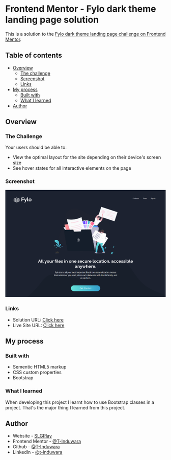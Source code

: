 # Frontend Mentor - Fylo dark theme landing page solution

This is a solution to the [Fylo dark theme landing page challenge on Frontend Mentor](https://www.frontendmentor.io/challenges/fylo-dark-theme-landing-page-5ca5f2d21e82137ec91a50fd).

## Table of contents

- [Overview](#overview)
  - [The challenge](#the-challenge)
  - [Screenshot](#screenshot)
  - [Links](#links)
- [My process](#my-process)
  - [Built with](#built-with)
  - [What I learned](#what-i-learned)
- [Author](#author)

## Overview

### The Challenge

Your users should be able to:

- View the optimal layout for the site depending on their device's screen size
- See hover states for all interactive elements on the page

### Screenshot

![](images/readme/fylo.png)

### Links

- Solution URL: [Click here](https://www.frontendmentor.io/solutions/fylo-dark-theme-landing-page-1BhkCp5Ia)
- Live Site URL: [Click here](https://flyo-dark-theme-landing-page-khaki.vercel.app/)

## My process

### Built with

- Sementic HTML5 markup
- CSS custom properties
- Bootstrap

### What I learned

When developing this project I learnt how to use Bootstrap classes in a project. That's the major thing I learned from this project.

## Author

- Website - [SLGPlay](https://www.slgplay.net)
- Frontend Mentor - [@T-Induwara](https://www.frontendmentor.io/profile/T-Induwara)
- Github - [@T-Induwara](https://github.com/T-Induwara)
- LinkedIn - [@t-induwara](https://www.linkedin.com/in/t-induwara/)
